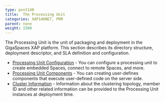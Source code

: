 ```yaml
---
type: post140
title:  The Processing Unit
categories: XAP140NET, PRM
parent: none
weight: 1500
---
```




The Processing Unit is the unit of packaging and deployment in the GigaSpaces XAP platform. This section describes its directory structure, deployment descriptor, and SLA definition and configuration.


- [Processing Unit Configuration](./pu-config.html) - You can configure a  processing unit to create embedded Spaces, connect to remote Spaces, and more.
- [Processing Unit Components](./pu-components.html) - You can creating user-defines components that execute user-defined code on the server side.
- [Cluster Information](./obtaining-cluster-information.html) - Information about the clustering topology, member ID and other related information can be provided to the Processing Unit instances at deployment time.


